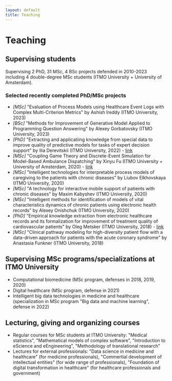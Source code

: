 ```yaml
---
layout: default
title: Teaching
---
```


# Teaching

## Supervising students

Supervising 2 PhD, 31 MSc, 4 BSc projects defended in 2010-2023 including 4 double-degree MSc students (ITMO University + University of Amsterdam). 

### Selected recently completed PhD/MSc projects

- *\[MSc\]* "Evaluation of Process Models using Healthcare Event Logs with Complex Multi-Criterion Metrics" by Ashish Ireddy (ITMO University, 2023)
- *\[BSc\]* "Methods for Improvement of Generative Model Applied to Programming Question Answering" by Alexey Gorbatovsky (ITMO University, 2023)
- *\[PhD\]* "Extracting and applicatiing knowledge from special data to improve quality of predictive models for tasks of expert decision support" by Ilia Derevitskii (ITMO University, 2022) - [link](https://dissovet.itmo.ru/dissertation/en/?number=752822)
- *\[MSc\]* "Coupling Game Theory and Discrete-Event Simulation for Model-Based Ambulance Dispatching" by Xinyu Fu (ITMO University + University of Amsterdam, 2020) - [link](https://scripties.uba.uva.nl/search?id=716615)
- *\[MSc\]* "Intelligent technologies for interpretable process models of caregiving to the patients with chronic diseases" by Liubov Elkhovskaya (ITMO University, 2020)
- *\[MSc\]* "A technology for interactive mobile support of patients with chronic diseases" by Maxim Kabyshev (ITMO University, 2020)
- *\[MSc\]* "Intelligent methods for identification of models of vital characteristics dynamics of chronic patients using electronic health records" by Alexey Onishchuk (ITMO University, 2020)
- *\[PhD\]* "Empirical knowledge extraction from electronic healthcare records and its formalization for improvement of treatment quality of cardiovascular patients" by Oleg Metsker (ITMO University, 2018) - [link](http://fppo.ifmo.ru/dissertation/?number=56153)
- *\[MSc\]* "Clinical pathway modeling for high-diversity patient flow with a data-driven approach  for patients with the acute coronary syndrome" by Anastasia Funkner (ITMO University, 2018)

## Supervising MSc programs/specializations at ITMO University

- Computational biomedicine (MSc program, defenses in 2018, 2019, 2020)
- Digital healthcare (MSc program, defense in 2021)
- Intelligent big data technologies in medicine and healthcare (specialization in MSc program "Big data and machine learning", defense in 2022)

## Lecturing, giving and organizing courses

- Regular courses for MSc students at ITMO University: "Medical statistics", "Mathematical models of complex software", "Introduction to eScience and eEngineering", "Methodology of translational research"
- Lectures for external professionals: "Data science in medicine and healthcare" (for medicine professionals), "Commertial development of intellectual entities" (for wide range of professionals), "Foundation of digital transformation in healthcare" (for healthcare professionals and government)
